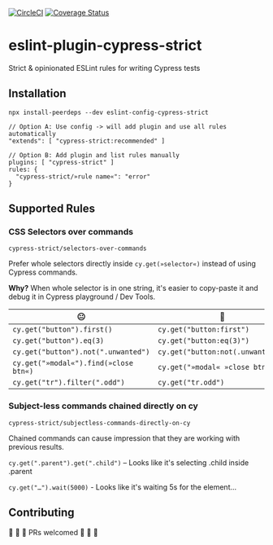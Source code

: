 [![CircleCI](https://circleci.com/gh/strajk/eslint-plugin-cypress-strict.svg?style=svg)](https://circleci.com/gh/strajk/eslint-plugin-cypress-strict)
[![Coverage Status](https://coveralls.io/repos/github/strajk/eslint-plugin-cypress-strict/badge.svg?branch=master)](https://coveralls.io/github/strajk/eslint-plugin-cypress-strict?branch=master)

# eslint-plugin-cypress-strict

Strict & opinionated ESLint rules for writing Cypress tests

## Installation

```
npx install-peerdeps --dev eslint-config-cypress-strict

// Option A: Use config -> will add plugin and use all rules automatically
"extends": [ "cypress-strict:recommended" ]

// Option B: Add plugin and list rules manually
plugins: [ "cypress-strict" ]
rules: {
  "cypress-strict/»rule name«": "error"
}
```

## Supported Rules

### CSS Selectors over commands

`cypress-strict/selectors-over-commands`

Prefer whole selectors directly inside `cy.get(»selector«)` instead of using Cypress commands.

**Why?**
When whole selector is in one string, it's easier to copy-paste it and debug it in Cypress playground / Dev Tools.

| 😐                                    | 🤩                                |
| ------------------------------------- | --------------------------------- |
| `cy.get("button").first()`            | `cy.get("button:first")`          |
| `cy.get("button").eq(3)`              | `cy.get("button:eq(3)")`          |
| `cy.get("button").not(".unwanted")`   | `cy.get("button:not(.unwanted)")` |
| `cy.get("»modal«").find(»close btn«)` | `cy.get("»modal« »close btn«")`   |
| `cy.get("tr").filter(".odd")`         | `cy.get("tr.odd")`                |


### Subject-less commands chained directly on cy

`cypress-strict/subjectless-commands-directly-on-cy`

Chained commands can cause impression that they are working with previous results.

`cy.get(".parent").get(".child")` – Looks like it's selecting .child inside .parent

`cy.get("…").wait(5000)` - Looks like it's waiting 5s for the element...


## Contributing

🙏 🙏 🙏 PRs welcomed 🙏 🙏 🙏
